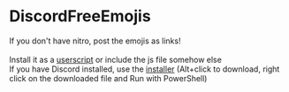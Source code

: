 # DiscordFreeEmojis

If you don't have nitro, post the emojis as links!<br>
<br>
Install it as a [userscript](https://gitlab.com/An0/DiscordFreeEmojis/-/raw/master/DiscordFreeEmojis.user.js) or include the js file somehow else<br>
If you have Discord installed, use the [installer](https://gitlab.com/An0/DiscordFreeEmojis/-/raw/master/DiscordFreeEmojisInstaller.ps1) (Alt+click to download, right click on the downloaded file and Run with PowerShell)
